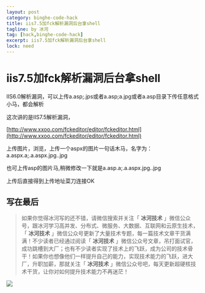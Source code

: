 ```yaml
---
layout: post
category: binghe-code-hack
title: iis7.5加fck解析漏洞后台拿shell
tagline: by 冰河
tag: [hack,binghe-code-hack]
excerpt: iis7.5加fck解析漏洞后台拿shell
lock: need
---
```


# iis7.5加fck解析漏洞后台拿shell

IIS6.0解析漏洞，可以上传a.asp;.jps或者a.asp;a.jpg或者a.asp目录下传任意格式小马，都会解析

这次讲的是IIS7.5解析漏洞，

[http://www.xxoo.com/fckeditor/editor/fckeditor.html](http://www.xxoo.com/fckeditor/editor/fckeditor.html)

上传图片，浏览，上传一个aspx的图片一句话木马，名字为：a.aspx.a;.a.aspx.jpg..jpg

也可上传asp的图片马,稍微修改一下就是a.asp.a;.a.aspx.jpg..jpg

上传后直接得到上传地址菜刀连接OK

## 写在最后

> 如果你觉得冰河写的还不错，请微信搜索并关注「 **冰河技术** 」微信公众号，跟冰河学习高并发、分布式、微服务、大数据、互联网和云原生技术，「 **冰河技术** 」微信公众号更新了大量技术专题，每一篇技术文章干货满满！不少读者已经通过阅读「 **冰河技术** 」微信公众号文章，吊打面试官，成功跳槽到大厂；也有不少读者实现了技术上的飞跃，成为公司的技术骨干！如果你也想像他们一样提升自己的能力，实现技术能力的飞跃，进大厂，升职加薪，那就关注「 **冰河技术** 」微信公众号吧，每天更新超硬核技术干货，让你对如何提升技术能力不再迷茫！


![](https://img-blog.csdnimg.cn/20200906013715889.png)